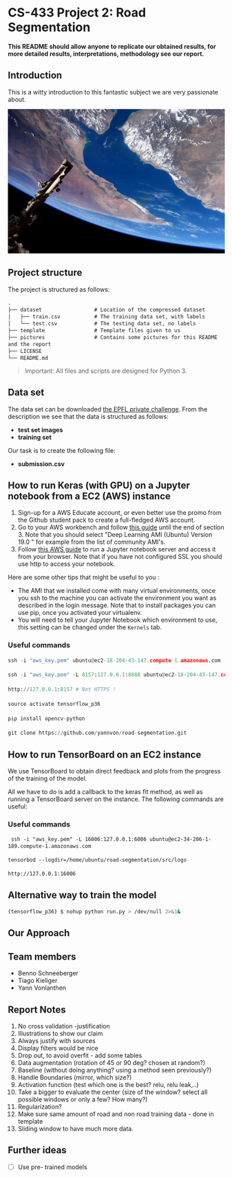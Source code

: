 # CS-433 Project 2: Road Segmentation

**This README should allow anyone to replicate our obtained results, for more detailed results,  interpretations, methodology see our report.**

## Introduction

This is a witty introduction to this fantastic subject we are very passionate about.

![nasa-satellite](pictures/nasa-satellite.jpg)


## Project structure

The project is structured as follows:

```
.
├── dataset                 # Location of the compressed dataset
│   ├── train.csv           # The training data set, with labels
│   └── test.csv            # The testing data set, no labels
├── template                # Template files given to us
├── pictures                # Contains some pictures for this README and the report
├── LICENSE
└── README.md
```

> Important: All files and scripts are designed for Python 3.

## Data set

The data set can be downloaded [the EPFL private challenge](https://www.crowdai.org/challenges/epfl-ml-road-segmentation). From the description we see that the data is structured as follows: 

- **test set images**
- **training set**

Our task is to create the following file:

- **submission.csv**

## How to run Keras (with GPU) on a Jupyter notebook from a EC2 (AWS) instance

1. Sign-up for a AWS Educate account, or even better use the promo from the Github student pack to create a full-fledged AWS account.
2. Go to your AWS workbench and follow [this guide](https://hackernoon.com/keras-with-gpu-on-amazon-ec2-a-step-by-step-instruction-4f90364e49ac) until the end of section 3. Note that you should select "Deep Learning AMI (Ubuntu) Version 19.0 " for example from the list of community AMI's.
3. Follow [this AWS guide](https://docs.aws.amazon.com/dlami/latest/devguide/setup-jupyter.html) to run a Jupyter notebook server and access it from your browser. Note that if you have not configured SSL you should use http to access your notebook.



Here are some other tips that might be useful to you :

- The AMI that we installed come with many virtual environments, once you ssh to the machine you can activate the environment you want as described in the login message. Note that to install packages you can use pip, once you activated your virtualenv.
- You will need to tell your Jupyter Notebook which environment to use, this setting can be changed under the `Kernels` tab.

### Useful commands

```python
ssh -i "aws_key.pem" ubuntu@ec2-18-204-43-147.compute-1.amazonaws.com

ssh -i "aws_key.pem" -L 8157:127.0.0.1:8888 ubuntu@ec2-18-204-43-147.compute-1.amazonaws.com

http://127.0.0.1:8157 # Not HTTPS !

source activate tensorflow_p36

pip install opencv-python

git clone https://github.com/yannvon/road-segmentation.git

```



## How to run TensorBoard on an EC2 instance

We use TensorBoard to obtain direct feedback and plots from the progress of the training of the model.

All we have to do is add a callback to the keras fit method, as well as running a TensorBoard server on the instance. The following commands are useful:

### Useful commands

```
 ssh -i "aws_key.pem" -L 16006:127.0.0.1:6006 ubuntu@ec2-34-206-1-189.compute-1.amazonaws.com

tensorbod --logdir=/home/ubuntu/road-segmentation/src/logs

http://127.0.0.1:16006
```

## Alternative way to train the model

```bash
(tensorflow_p36) $ nohup python run.py > /dev/null 2>&1&
```



## Our Approach





## Team members

- Benno Schneeberger
- Tiago Kieliger
- Yann Vonlanthen

## Report Notes



1. No cross validation -justification
2. Illustrations to show our claim
3. Always justify with sources
4. Display filters would be nice
5. Drop out, to avoid overfit - add some tables
6. Data augmentation (rotation of 45 or 90 deg? chosen at random?)
7. Baseline (without doing anything? using a method seen previously?)
8. Handle Boundaries (mirror, which size?)
9. Activation function (test which one is the best? relu, relu leak,..)
10. Take a bigger to evaluate the center (size of the window? select all possible windows or only a few? How many?)
11. Regularization? 
12. Make sure same amount of road and non road training data - done in template
13. Sliding window to have much more data.

## Further ideas

- [ ] Use pre- trained models

